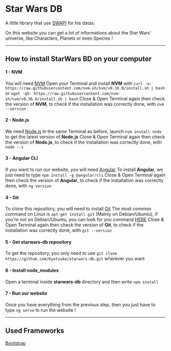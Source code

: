 # Star Wars DB

A little library that use [SWAPI](https://swapi.dev/) for his datas.  

On this website you can get a lot of informations about the Star Wars' universe, like Characters, Planets or even Species !  

---

## How to install StarWars BD on your computer

#### 1 - **NVM**
You will need [NVM](https://github.com/nvm-sh/nvm/releases/)
Open your Terminal and install **NVM** with `curl -o- https://raw.githubusercontent.com/nvm-sh/nvm/v0.36.0/install.sh | bash` or `wget -qO- https://raw.githubusercontent.com/nvm-sh/nvm/v0.36.0/install.sh | bash`
Close & Open Terminal again then check the version of **NVM**, to check if the installation was correctly done, with `nvm --version`

#### 2 - **Node.js**
We need [Node.js](https://nodejs.org/)
In the same Terminal as before, launch `nvm install node` to get the latest version of **Node.js**
Close & Open Terminal again then check the version of **Node.js**, to check if the installation was correctly done, with `node --v`

#### 3 - **Angular CLI**
If you want to run our website, you will need [Angular](https://angular.io/)
To install **Angular**, we just need to type `npm install -g @angular/cli`
Close & Open Terminal again then check the version of **Angular**, to check if the installation was correctly done, with `ng version`

#### 4 - **Git**
To clone this repository, you will need to install [Git](https://git-scm.com/)
The most common command on Linux is `apt-get install git` (Mainly on Debian/Ubuntu), if you're not on Debian/Ubuntu, you can look for you command [HERE](https://git-scm.com/download/linux)
Close & Open Terminal again then check the version of **Git**, to check if the installation was correctly done, with `git --version`

#### 5 - Get **starwars-db** repository
To get the repository, you only need to use `git clone https://github.com/Kyotsuke/starwars-db.git` wherever you want

#### 6 - Install **node_modules**
Open a terminal inside **starwars-db** directory and then write `npm install`

#### 7 - Run our website
Once you have everything from the previous step, then you just have to type `ng serve` to run the website !

---

## Used Frameworks

[Bootstrap](https://getbootstrap.com/)
